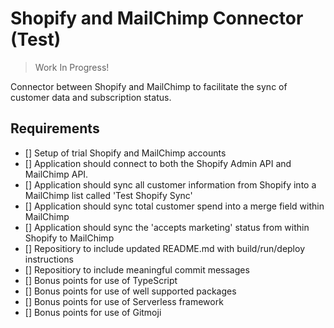 # Shopify and MailChimp Connector (Test)

> Work In Progress!

Connector between Shopify and MailChimp to facilitate the sync of customer data and subscription status.

## Requirements
- [] Setup of trial Shopify and MailChimp accounts
- [] Application should connect to both the Shopify Admin API and MailChimp API.
- [] Application should sync all customer information from Shopify into a MailChimp list called 'Test Shopify Sync'
- [] Application should sync total customer spend into a merge field within MailChimp
- [] Application should sync the 'accepts marketing' status from within Shopify to MailChimp
- [] Repositiory to include updated README.md with build/run/deploy instructions
- [] Repositiory to include meaningful commit messages
- [] Bonus points for use of TypeScript
- [] Bonus points for use of well supported packages
- [] Bonus points for use of Serverless framework
- [] Bonus points for use of Gitmoji

